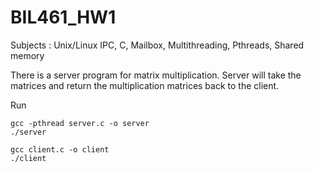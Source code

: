 ﻿# BIL461_HW1
 
Subjects : Unix/Linux IPC, C, Mailbox, Multithreading, Pthreads, Shared memory

There is a server program for matrix multiplication. Server will take the matrices and return the multiplication matrices back to the client.

Run

```
gcc -pthread server.c -o server  
./server

gcc client.c -o client  
./client
```
